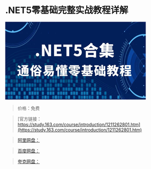 # .NET5零基础完整实战教程详解

![img](../../../assets/study163/free/f19c002643464eb0b7c58f7e509934d2.jpg)

> 价格：免费

> [官方链接：https://study.163.com/course/introduction/1211262801.htm](https://study.163.com/course/introduction/1211262801.htm)

> [阿里网盘：]()

> [百度网盘：]()

> [夸克网盘：]()
